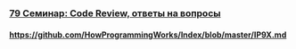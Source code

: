 ### [79 Семинар: Code Review, ответы на вопросы](https://www.youtube.com/watch?v=AgH4OAKbmkM)

#### https://github.com/HowProgrammingWorks/Index/blob/master/IP9X.md

